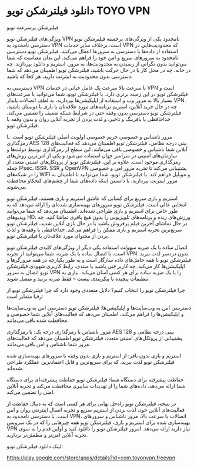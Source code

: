 # دانلود فیلترشکن تویو TOYO VPN

 فیلترشکن پرسرعت تویو

ویژگی‌های فیلترشکن تویو
VPN نامحدود
یکی از ویژگی‌های برجسته فیلترشکن تویو دسترسی نامحدود به VPN است. برخلاف سایر خدمات VPN که محدودیت‌هایی در استفاده از داده‌ها یا دسترسی به سرورها اعمال می‌کنند، فیلترشکن تویو دسترسی نامحدود به سرورهای سریع و امن خود را فراهم می‌کند. این بدان معناست که شما می‌توانید بدون نگرانی از رسیدن به محدودیت‌ها، به مرور، استریم و دانلود بپردازید. چه در خانه، چه در محل کار یا در حال حرکت باشید، فیلترشکن تویو اطمینان می‌دهد که شما دسترسی بدون محدودیت به اینترنت دارید، هر کجا که باشید.

دسترسی به VPN با سرعت بالا
سرعت یک عامل حیاتی در خدمات VPN است و فیلترشکن تویو در این زمینه برتری دارد. با فیلترشکن تویو، شما می‌توانید با سرعت‌های بسیار بالا به مرور وب و استفاده از اپلیکیشن‌ها بپردازید، به لطف اتصالات پایدار VPN. چه در حال خرید آنلاین، استریم برنامه‌های مورد علاقه‌تان یا بازی با دوستان باشید، فیلترشکن تویو دسترسی بدون وقفه حتی در شرایط شبکه ضعیف را تضمین می‌کند. خداحافظی با بافرینگ و تاخیر، و لذت بردن از تجربه آنلاین روان و بدون وقفه با فیلترشکن تویو.

مرور ناشناس و خصوصی
حریم خصوصی اولویت اصلی فیلترشکن تویو است. با رمزگذاری AES 128 بیتی درجه نظامی، فیلترشکن تویو اطمینان می‌دهد که فعالیت‌های آنلاین شما ناشناس و خصوصی باقی می‌مانند. این سطح از رمزگذاری توسط دولت‌ها و سازمان‌های امنیتی در سراسر جهان استفاده می‌شود و یکی از امن‌ترین روش‌های رمزگذاری موجود است. علاوه بر این، فیلترشکن تویو از پروتکل‌های امنیتی متعدد از جمله IPsec، ISSR، SSR و OpenVPN پشتیبانی می‌کند تا تجربه مرور امن و خصوصی را در شبکه‌های WiFi و موبایل فراهم کند. با فیلترشکن تویو، شما می‌توانید با اطمینان به مرور اینترنت بپردازید، با دانستن اینکه داده‌های شما از چشم‌های کنجکاو محافظت می‌شوند.

استریم و بازی سریع
برای کسانی که عاشق استریم و بازی هستند، فیلترشکن تویو انتخابی عالی است. فیلترشکن تویو سرورهای بهینه‌سازی شده‌ای را ارائه می‌دهد که به طور خاص برای استریم و بازی طراحی شده‌اند، اطمینان می‌دهد که شما می‌توانید ویدیوهای HD، ورزش‌های زنده و برنامه‌های تلویزیونی را بدون هیچ بافری تماشا کنید. چه در حال تماشای آخرین فیلم پرفروش باشید یا در حال بازی آنلاین شدید، فیلترشکن تویو سریع‌ترین تجربه استریم و بازی ممکن را فراهم می‌کند. خداحافظی با وقفه‌ها و لذت بردن از محتوای مورد علاقه‌تان با فیلترشکن تویو.

اتصال ساده با یک ضربه
سهولت استفاده یکی دیگر از ویژگی‌های کلیدی فیلترشکن تویو است. با اتصال ساده با یک ضربه، شما می‌توانید از تجربه VPN بدون دردسر لذت ببرید. فیلترشکن تویو با همه حامل‌های داده سازگار است و به طور یکپارچه در همه مرورگرها و اپلیکیشن‌ها کار می‌کند. چه کاربر فنی باشید یا مبتدی، رابط کاربری شهودی فیلترشکن تویو اتصال به سرور VPN را با یک ضربه ساده برای هر کسی آسان می‌کند. نیازی به تنظیمات پیچیده یا پیکربندی نیست – فقط ضربه بزنید و متصل شوید.

چرا فیلترشکن تویو را انتخاب کنیم؟
دلایل متعددی وجود دارد که چرا فیلترشکن تویو از رقبا متمایز است:

دسترسی امن به وب‌سایت‌ها و اپلیکیشن‌ها: فیلترشکن تویو دسترسی امن به وب‌سایت‌ها و اپلیکیشن‌ها را فراهم می‌کند، اطمینان می‌دهد که فعالیت‌های آنلاین شما خصوصی و محافظت شده باقی می‌مانند.

مرور ناشناس با رمزگذاری درجه یک: با رمزگذاری AES 128 بیتی درجه نظامی و پشتیبانی از پروتکل‌های امنیتی متعدد، فیلترشکن تویو اطمینان می‌دهد که فعالیت‌های مرور شما ناشناس و امن باقی می‌مانند.

استریم و بازی بدون بافر: از استریم و بازی بدون وقفه با سرورهای بهینه‌سازی شده فیلترشکن تویو لذت ببرید، که برای سریع‌ترین و قابل اعتمادترین عملکرد طراحی شده‌اند.

حفاظت پیشرفته برای دستگاه شما: فیلترشکن تویو حفاظت پیشرفته‌ای برای دستگاه شما ارائه می‌دهد، داده‌های شما را از تهدیدات سایبری محافظت می‌کند و تجربه آنلاین امنی را تضمین می‌کند.


در نتیجه، فیلترشکن تویو راه‌حل نهایی برای هر کسی است که به دنبال حفاظت از فعالیت‌های آنلاین خود، لذت بردن از استریم سریع و تجربه اتصال اینترنتی روان و امن است. با دسترسی نامحدود به VPN، اتصالات با سرعت بالا، مرور ناشناس و سرورهای بهینه‌سازی شده برای استریم و بازی، فیلترشکن تویو همه چیزهایی را که در یک سرویس VPN نیاز دارید ارائه می‌دهد. امروز فیلترشکن تویو را دانلود کنید و اولین قدم را به سوی تجربه آنلاین امن‌تر و مطمئن‌تر بردارید.

لینک دانلود فیلترشکن تویو:

https://play.google.com/store/apps/details?id=com.toyonvpn.freevpn



